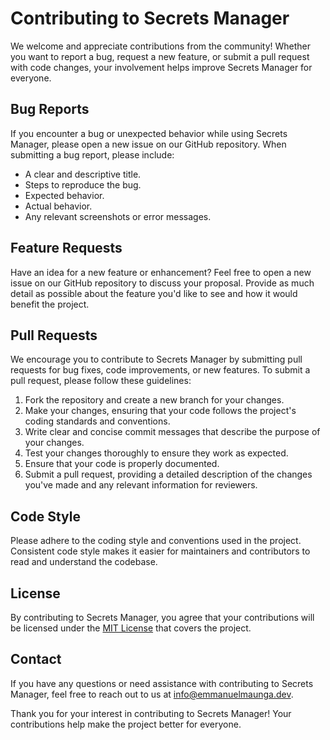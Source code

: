 # Contributing to Secrets Manager

We welcome and appreciate contributions from the community! Whether you want to report a bug, request a new feature, or submit a pull request with code changes, your involvement helps improve Secrets Manager for everyone.

## Bug Reports

If you encounter a bug or unexpected behavior while using Secrets Manager, please open a new issue on our GitHub repository. When submitting a bug report, please include:

- A clear and descriptive title.
- Steps to reproduce the bug.
- Expected behavior.
- Actual behavior.
- Any relevant screenshots or error messages.

## Feature Requests

Have an idea for a new feature or enhancement? Feel free to open a new issue on our GitHub repository to discuss your proposal. Provide as much detail as possible about the feature you'd like to see and how it would benefit the project.

## Pull Requests

We encourage you to contribute to Secrets Manager by submitting pull requests for bug fixes, code improvements, or new features. To submit a pull request, please follow these guidelines:

1. Fork the repository and create a new branch for your changes.
2. Make your changes, ensuring that your code follows the project's coding standards and conventions.
3. Write clear and concise commit messages that describe the purpose of your changes.
4. Test your changes thoroughly to ensure they work as expected.
5. Ensure that your code is properly documented.
6. Submit a pull request, providing a detailed description of the changes you've made and any relevant information for reviewers.

## Code Style

Please adhere to the coding style and conventions used in the project. Consistent code style makes it easier for maintainers and contributors to read and understand the codebase.

## License

By contributing to Secrets Manager, you agree that your contributions will be licensed under the [MIT License](LICENSE) that covers the project.

## Contact

If you have any questions or need assistance with contributing to Secrets Manager, feel free to reach out to us at [info@emmanuelmaunga.dev](mailto:info@emmanuelmaunga.dev).

Thank you for your interest in contributing to Secrets Manager! Your contributions help make the project better for everyone.
